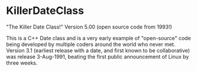 # KillerDateClass
"The Killer Date Class!" Version 5.00   (open source code from 1993!)

This is a C++ Date class and is a very early example of "open-source" code being developed by multiple coders 
around the world who never met.   Version 3.1 (earliest release with a date, and first known to be collaborative) 
was release 3-Aug-1991, beating the first public announcement of Linux by three weeks.
